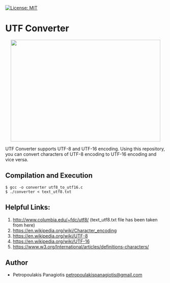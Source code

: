 [![License: MIT](https://img.shields.io/badge/License-MIT-yellow.svg)](https://opensource.org/licenses/MIT)
# UTF Converter
<p align="center">
<img src="https://1.bp.blogspot.com/-JuYeQkciy8M/VONAHQHLobI/AAAAAAAACgU/oTZHsbN73js/s1600/Character%2BEncoding%2C%2BConverting%2BByte%2Barray%2Bto%2BString%2Bin%2BJava.png" width="470" height="320"> <br />
</p>
UTF Converter supports UTF-8 and UTF-16 encoding. Using this repository, you can convert characters of UTF-8 encoding to UTF-16 encoding and vice versa.

## Compilation and Execution
```
$ gcc -o converter utf8_to_utf16.c
$ ./converter < text_utf8.txt
```

## Helpful Links: 
1. http://www.columbia.edu/~fdc/utf8/ (text_utf8.txt file has been taken from here)
2. https://en.wikipedia.org/wiki/Character_encoding
3. https://en.wikipedia.org/wiki/UTF-8
4. https://en.wikipedia.org/wiki/UTF-16
5. https://www.w3.org/International/articles/definitions-characters/

## Author
* Petropoulakis Panagiotis petropoulakispanagiotis@gmail.com
